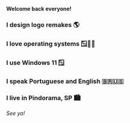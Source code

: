 **Welcome back everyone!**

### I design logo remakes 🌎

### I love operating systems 🪟🍎🐧

### I use Windows 11 🪟

### I speak Portuguese and English 🇧🇷🇺🇸

### I live in Pindorama, SP 🏙

_See ya!_
